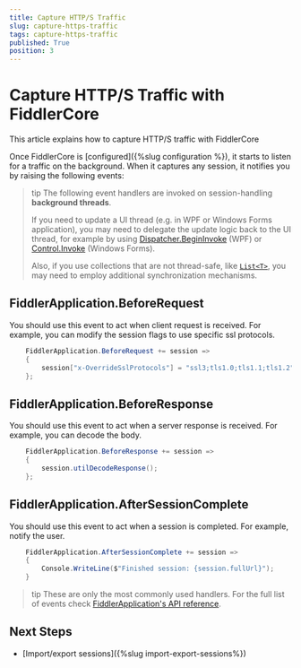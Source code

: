 ```yaml
---
title: Capture HTTP/S Traffic
slug: capture-https-traffic
tags: capture-https-traffic
published: True
position: 3
---
```


# Capture HTTP/S Traffic with FiddlerCore

This article explains how to capture HTTP/S traffic with FiddlerCore

Once FiddlerCore is [configured]({%slug configuration %}), it starts to listen for a traffic on the background. When it captures any session, it notifies you by raising the following events:

>tip The following event handlers are invoked on session-handling **background threads**. 
>
>If you need to update a UI thread (e.g. in WPF or Windows Forms application), you may need to delegate the update logic back to the UI thread, for example by using [Dispatcher.BeginInvoke](https://docs.microsoft.com/en-us/dotnet/api/system.windows.threading.dispatcher.begininvoke) (WPF) or [Control.Invoke](https://docs.microsoft.com/en-us/dotnet/api/system.windows.forms.control.invoke) (Windows Forms).
>
>Also, if you use collections that are not thread-safe, like [`List<T>`](https://docs.microsoft.com/en-us/dotnet/api/system.collections.generic.list-1), you may need to employ additional synchronization mechanisms.

## FiddlerApplication.BeforeRequest
You should use this event to act when client request is received. For example, you can modify the session flags to use specific ssl protocols.
```c#
    FiddlerApplication.BeforeRequest += session => 
    {
        session["x-OverrideSslProtocols"] = "ssl3;tls1.0;tls1.1;tls1.2";
    };
```

## FiddlerApplication.BeforeResponse

You should use this event to act when a server response is received. For example, you can decode the body.
```c#
    FiddlerApplication.BeforeResponse += session => 
    {
        session.utilDecodeResponse(); 
    };
```
## FiddlerApplication.AfterSessionComplete

You should use this event to act when a session is completed. For example, notify the user.
```c#
    FiddlerApplication.AfterSessionComplete += session => 
    {
        Console.WriteLine($"Finished session: {session.fullUrl}");
    }
```
>tip These are only the most commonly used handlers. For the full list of events check [FiddlerApplication's API reference](/api/fiddler.fiddlerapplication).

## Next Steps

- [Import/export sessions]({%slug import-export-sessions%})
